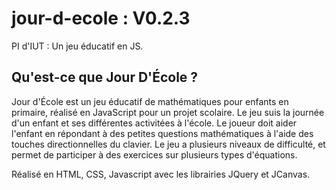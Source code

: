 # jour-d-ecole : V0.2.3 
PI d'IUT : Un jeu éducatif en JS.

## Qu'est-ce que Jour D'École ?
Jour d'École est un jeu éducatif de mathématiques pour enfants en primaire, réalisé en JavaScript pour un projet scolaire. Le jeu suis la journée d'un enfant et ses différentes activitées à l'école. Le joueur doit aider l'enfant en répondant à des petites questions mathématiques à l'aide des touches directionnelles du clavier. Le jeu a plusieurs niveaux de difficulté, et permet de participer à des exercices sur plusieurs types d'équations.

Réalisé en HTML, CSS, Javascript avec les librairies JQuery et JCanvas.